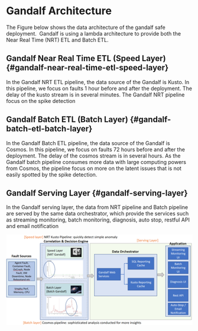 # Gandalf Architecture

The Figure below shows the data architecture of the gandalf safe deployment. ​ Gandalf is using a lambda architecture to provide both the Near Real Time \(NRT\) ETL and Batch ETL.

## Gandalf Near Real Time ETL \(Speed Layer​\) {#gandalf-near-real-time-etl-speed-layer}

In the Gandalf NRT ETL pipeline, the data source of the Gandalf is Kusto. In this pipeline, we focus on faults 1 hour before and after the deployment. The delay of the kusto stream is in several minutes. The Gandalf NRT pipeline focus on the spike detection

## Gandalf Batch ETL \(Batch Layer\) {#gandalf-batch-etl-batch-layer}

In the Gandalf Batch ETL pipeline, the data source of the Gandalf is Cosmos. In this pipeline, we focus on faults 72 hours before and after the deployment. The delay of the cosmos stream is in several hours. As the Gandalf batch pipeline consumes more data with large computing powers from Cosmos, the pipeline focus on more on the latent issues that is not easily spotted by the spike detection.

## Gandalf Serving Layer {#gandalf-serving-layer}

​In the Gandalf serving layer, the data from NRT pipeline and Batch pipeline are served by the same data orchestrator, which provide the services such as streaming monitoring, batch monitoring, diagnosis, auto stop, restful API and email notification

![](/assets/Architecture.png)

